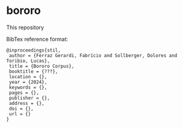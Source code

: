 # bororo

This repository


BibTex reference format:

```
@inproceedings{stil,
 author = {Ferraz Gerardi, Fabrício and Sollberger, Dolores and Toribio, Lucas},
 title = {Bororo Corpus},
 booktitle = {???},
 location = {},
 year = {2024},
 keywords = {},
 pages = {},
 publisher = {},
 address = {},
 doi = {},
 url = {}
}
```
